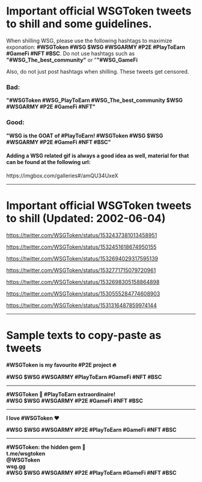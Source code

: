 <h1>Important official WSGToken tweets to shill and some guidelines.</h1>

When shilling WSG, please use the following hashtags to maximize exponation: <b>#WSGToken #WSG $WSG #WSGARMY #P2E #PlayToEarn #GameFi #NFT #BSC</b>.
Do not use hashtags such as <b>"#WSG_The_best_community"</b> or "<b>"#WSG_GameFi</b>


Also, do not just post hashtags when shilling. These tweets get censored.


<h3>Bad:</h3>
<b>"#WSGToken #WSG_PlayToEarn #WSG_The_best_community $WSG #WSGARMY #P2E #GameFi #NFT"</b>

<h3>Good:</h3>
<b>"WSG is the GOAT of #PlayToEarn!
#WSGToken #WSG $WSG #WSGARMY #P2E #GameFi #NFT #BSC"</b>


<h4>Adding a WSG related gif is always a good idea as well, material for that can be found at the following url:</h4>
https://imgbox.com/galleries#/amQU34UxeX
<hr>
<h1>Important official WSGToken tweets to shill (Updated: 2002-06-04)</h1>

https://twitter.com/WSGToken/status/1532437381013458951

https://twitter.com/WSGToken/status/1532451618674950155

https://twitter.com/WSGToken/status/1532694029317595139

https://twitter.com/WSGToken/status/1532771715079720961

https://twitter.com/WSGToken/status/1532698305158864898

https://twitter.com/WSGToken/status/1530555284774608903

https://twitter.com/WSGToken/status/1531316487859974144
<hr>
<h1>Sample texts to copy-paste as tweets</h1>

<b>#WSGToken is my favourite #P2E project 🔥<br>
  
#WSG $WSG #WSGARMY #PlayToEarn #GameFi #NFT #BSC</b>
<hr>
<b>#WSGToken 🙌 #PlayToEarn extraordinaire!
<br>  
#WSG $WSG #WSGARMY #P2E #GameFi #NFT #BSC </b>
<hr>
<b>I love #WSGToken ❤️ <br>
  
#WSG $WSG #WSGARMY #P2E #PlayToEarn #GameFi #NFT #BSC</b>
<hr>
<b> #WSGToken: the hidden gem 💎 <br>
t.me/wsgtoken<br>
@WSGToken<br>
wsg.gg
<br>
#WSG $WSG #WSGARMY #P2E #PlayToEarn #GameFi #NFT #BSC</b>
